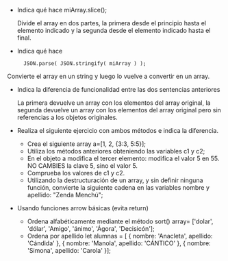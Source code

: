 - Indica qué hace miArray.slice();

  Divide el array en dos partes, la primera desde el principio hasta el elemento indicado y la segunda desde el elemento indicado hasta el final.

- Indica qué hace

        JSON.parse( JSON.stringify( miArray ) );

Convierte el array en un string y luego lo vuelve a convertir en un array.

- Indica la diferencia de funcionalidad entre las dos sentencias anteriores

  La primera devuelve un array con los elementos del array original, la segunda devuelve un array con los elementos del array original pero sin referencias a los objetos originales.

- Realiza el siguiente ejercicio con ambos métodos e indica la diferencia.
  - Crea el siguiente array a=[1, 2, {3:3, 5:5}];
  - Utiliza los métodos anteriores obteniendo las variables c1 y c2;
  - En el objeto a modifica el tercer elemento: modifica el valor 5 en 55. NO CAMBIES la clave 5, sino el valor 5.
  - Comprueba los valores de c1 y c2.
  - Utilizando la destructuración de un array, y sin definir ninguna función, convierte la siguiente cadena en las variables nombre y apellido: "Zenda Menchú";
- Usando funciones arrow básicas (evita return)
  - Ordena alfabéticamente mediante el método sort() array= ['dolar', 'dólar', 'Amigo', 'ánimo', 'Ágora', 'Decisicón'];
  - Ordena por apellido let alumnas = [ { nombre: 'Anacleta', apellido: 'Cándida' }, { nombre: 'Manola', apellido: 'CÁNTICO' }, { nombre: 'Simona', apellido: 'Carola' }];
